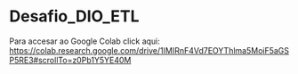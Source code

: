 # Desafio_DIO_ETL

Para accesar ao Google Colab click aqui:
https://colab.research.google.com/drive/1IMIRnF4Vd7EOYThlma5MoiF5aGSP5RE3#scrollTo=z0Pb1Y5YE40M
